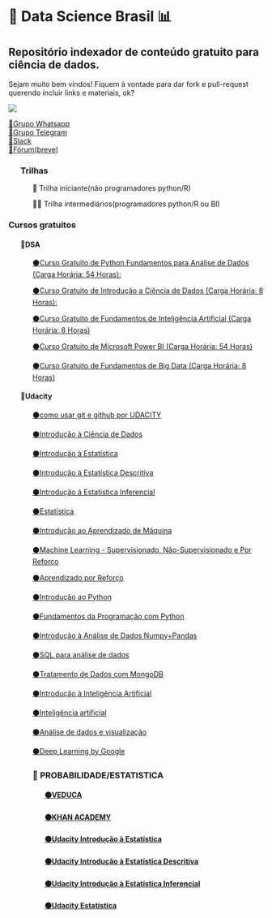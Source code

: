 <h1>🔎 Data Science Brasil 📊</h1>
<h2>Repositório indexador de conteúdo gratuito para ciência de dados.</h2>
Sejam muito bem vindos! Fiquem à vontade para dar fork e pull-request querendo incluir links e materiais, ok?

![](https://media1.tenor.com/images/07988c63e7f4730bd4f5ac57d42440c5/tenor.gif?itemid=11287448)

<a href="https://chat.whatsapp.com/DpLXSpheuiDCXvArYli9pa">🔵Grupo Whatsapp</a><br>
<a href="https://join.slack.com/t/datasciencebrazil/shared_invite/enQtNDQ5NTU1ODk5NTA3LTJiYzNmNWI1YTlkODY5Y2ZiZmIyYTQ4ZjYyNTQ1MThlNTk4ZGRhZTAwOGFmOTQyYWYxZDAyNTI4YTNhM2FiYjg">🔵Grupo Telegram</a><br>
<a href="https://join.slack.com/t/datasciencebrazil/shared_invite/enQtNDQ5NTU1ODk5NTA3LTJiYzNmNWI1YTlkODY5Y2ZiZmIyYTQ4ZjYyNTQ1MThlNTk4ZGRhZTAwOGFmOTQyYWYxZDAyNTI4YTNhM2FiYjg">🔵Slack</a><br>
<a href="">🔵Fórum(breve)</a><br>

<ul><h3>Trilhas</h3>
<ol>👶 Trilha iniciante(não programadores python/R)</ol>
<ol>👨‍💼 Trilha intermediários(programadores python/R ou BI)</ol></ul>

<h3>Cursos gratuitos</h3> 
<ul><h4>🔴DSA</h4>
<ol><a href="https://www.datascienceacademy.com.br/course?courseid=python-fundamentos">⚫Curso Gratuito de Python Fundamentos para Análise de Dados (Carga Horária: 54 Horas):</a></ol>
<ol><a href="https://www.datascienceacademy.com.br/course?courseid=introduo--cincia-de-dados">⚫Curso Gratuito de Introdução a Ciência de Dados (Carga Horária: 8 Horas):</a></ol>
<ol><a href="https://www.datascienceacademy.com.br/course?courseid=inteligencia-artificial-fundamentos">⚫Curso Gratuito de Fundamentos de Inteligência Artificial (Carga Horária: 8 Horas)</a></ol>
<ol><a href="https://www.datascienceacademy.com.br/course?courseid=microsoft-power-bi-para-data-science">⚫Curso Gratuito de Microsoft Power BI (Carga Horária: 54 Horas)</a></ol>
<ol><a href="https://www.datascienceacademy.com.br/course?courseid=big-data-fundamentos">⚫Curso Gratuito de Fundamentos de Big Data (Carga Horária: 8 Horas)</a></ol></ul>
<ul><h4>🔴Udacity</h4>
<ol><a href="https://br.udacity.com/course/how-to-use-git-and-github--ud775">⚫como usar  git e github por UDACITY</a></ol>
<ol><a href="https://br.udacity.com/course/intro-to-data-science--ud359">⚫Introdução à Ciência de Dados</a></ol>
<ol><a href="https://br.udacity.com/course/intro-to-statistics--st101">⚫Introdução à Estatística</a></ol>
<ol><a href="https://br.udacity.com/course/intro-to-deive-statistics--ud827">⚫Introdução à Estatística Descritiva</a></ol>
<ol><a href="https://br.udacity.com/course/intro-to-inferential-statistics--ud201">⚫Introdução à Estatística Inferencial</a></ol>
<ol><a href="https://br.udacity.com/course/statistics--st095">⚫Estatística</a></ol>
<ol><a href="https://br.udacity.com/course/intro-to-machine-learning--ud120">⚫Introdução ao Aprendizado de Máquina</a></ol>
<ol><a href="https://br.udacity.com/course/machine-learning--ud262">⚫Machine Learning - Supervisionado, Não-Supervisionado e Por Reforço</a></ol>
<ol><a href="https://br.udacity.com/course/reinforcement-learning--ud600">⚫Aprendizado por Reforço</a></ol>
<ol><a href="https://br.udacity.com/course/introduction-to-python--ud1110">⚫Introdução ao Python</a></ol>
<ol><a href="https://br.udacity.com/course/programming-foundations-with-python--ud036">⚫Fundamentos da Programação com Python</a></ol>
<ol><a href="https://br.udacity.com/course/intro-to-data-analysis--ud170">⚫Introdução à Análise de Dados Numpy+Pandas</a></ol>
<ol><a href="https://br.udacity.com/course/sql-for-data-analysis--ud198">⚫SQL para análise de dados</a></ol>
<ol><a href="https://br.udacity.com/course/data-wrangling-with-mongodb--ud032">⚫Tratamento de Dados com MongoDB</a></ol>
<ol><a href="https://br.udacity.com/course/intro-to-artificial-intelligence--cs271">⚫Introdução à Inteligência Artificial</a></ol>
<ol><a href="https://br.udacity.com/course/artificial-intelligence--ud954
">⚫Inteligência artificial</a></ol>
<ol><a href="https://br.udacity.com/course/data-analysis-and-visualization--ud404
">⚫Análise de dados e visualização</a></ol>
<ol><a href="https://br.udacity.com/course/deep-learning--ud730
">⚫Deep Learning by Google</a></ol>
  
<ul><h3>🎲 PROBABILIDADE/ESTATISTICA</h3>
<h4><ol><a href="https://veduca.org/p/probabilidade-e-estatistica">⚫VEDUCA</a></ol></h4>
<h4><ol><a href="https://pt.khanacademy.org/math/statistcs-probability">⚫KHAN ACADEMY</a></ol></h4>
<h4><ol><a href="https://br.udacity.com/course/intro-to-statistics--st101">⚫Udacity Introdução à Estatística</a></ol></h4>
<h4><ol><a href="https://br.udacity.com/course/intro-to-deive-statistics--ud827">⚫Udacity Introdução à Estatística Descritiva</a></ol></h4>
<h4><ol><a href="https://br.udacity.com/course/intro-to-inferential-statistics--ud201">⚫Udacity Introdução à Estatística Inferencial</a></ol></h4>
<h4><ol><a href="https://br.udacity.com/course/statistics--st095">⚫Udacity Estatística</a></ol></h4>
